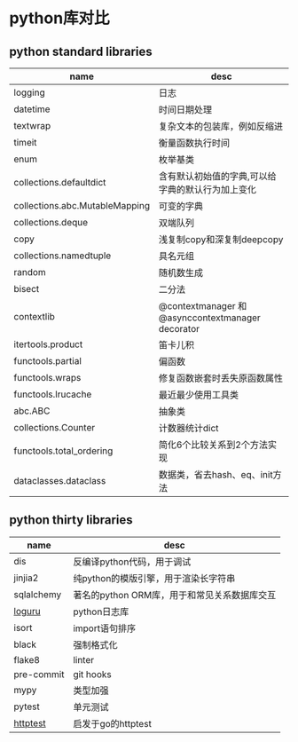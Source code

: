 # python库对比

## python standard libraries
|name|desc|
|---|---|
|logging|日志|
|datetime|时间日期处理|
|textwrap|复杂文本的包装库，例如反缩进|
|timeit|衡量函数执行时间|
|enum|枚举基类|
|collections.defaultdict|含有默认初始值的字典,可以给字典的默认行为加上变化|
|collections.abc.MutableMapping|可变的字典|
|collections.deque| 双端队列|
|copy|浅复制copy和深复制deepcopy|
|collections.namedtuple| 具名元组|
|random|随机数生成|
|bisect|二分法|
|contextlib|@contextmanager 和 @asynccontextmanager decorator|
|itertools.product|笛卡儿积|
|functools.partial|偏函数|
|functools.wraps|修复函数嵌套时丢失原函数属性|
|functools.lrucache|最近最少使用工具类|
|abc.ABC|抽象类|
|collections.Counter| 计数器统计dict|
|functools.total_ordering| 简化6个比较关系到2个方法实现|
|dataclasses.dataclass|数据类，省去hash、eq、init方法|

## python thirty libraries

| name                                              | desc                        |
|---------------------------------------------------|-----------------------------|
| dis                                               | 反编译python代码，用于调试            |
| jinjia2                                           | 纯python的模版引擎，用于渲染长字符串       |
| sqlalchemy                                        | 著名的python ORM库，用于和常见关系数据库交互 |
| [loguru](https://github.com/Delgan/loguru)        | python日志库                   |
| isort                                             | import语句排序                  |
| black                                             | 强制格式化                       |
| flake8                                            | linter                      |
| pre-commit                                        | git hooks                   |
| mypy                                              | 类型加强                        |
| pytest                                            | 单元测试                        |
| [httptest](https://github.com/pdxjohnny/httptest) | 启发于go的httptest              |
